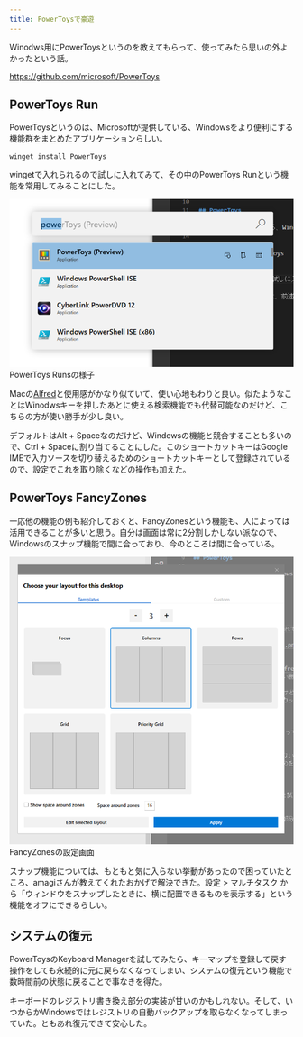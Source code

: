 ```yaml
---
title: PowerToysで豪遊
---
```


Winodws用にPowerToysというのを教えてもらって、使ってみたら思いの外よかったという話。

https://github.com/microsoft/PowerToys

## PowerToys Run

PowerToysというのは、Microsoftが提供している、Windowsをより便利にする機能群をまとめたアプリケーションらしい。

```
winget install PowerToys
```

wingetで入れられるので試しに入れてみて、その中のPowerToys Runという機能を常用してみることにした。

![](/images/2020-09-28-power-toys-run.png)
PowerToys Runsの様子

Macの[Alfred](https://www.alfredapp.com/)と使用感がかなり似ていて、使い心地もわりと良い。似たようなことはWinodwsキーを押したあとに使える検索機能でも代替可能なのだけど、こちらの方が使い勝手が少し良い。

デフォルトはAlt + Spaceなのだけど、Windowsの機能と競合することも多いので、Ctrl + Spaceに割り当てることにした。このショートカットキーはGoogle IMEで入力ソースを切り替えるためのショートカットキーとして登録されているので、設定でこれを取り除くなどの操作も加えた。

## PowerToys FancyZones

一応他の機能の例も紹介しておくと、FancyZonesという機能も、人によっては活用できることが多いと思う。自分は画面は常に2分割しかしない派なので、Windowsのスナップ機能で間に合っており、今のところは間に合っている。

![](/images/2020-09-28-power-toys-fancy-zones.png)
FancyZonesの設定画面

スナップ機能については、もともと気に入らない挙動があったので困っていたところ、amagiさんが教えてくれたおかげで解決できた。設定 > マルチタスク から「ウィンドウをスナップしたときに、横に配置できるものを表示する」という機能をオフにできるらしい。

## システムの復元

PowerToysのKeyboard Managerを試してみたら、キーマップを登録して戻す操作をしても永続的に元に戻らなくなってしまい、システムの復元という機能で数時間前の状態に戻ることで事なきを得た。

キーボードのレジストリ書き換え部分の実装が甘いのかもしれない。そして、いつからかWindowsではレジストリの自動バックアップを取らなくなってしまっていた。ともあれ復元できて安心した。